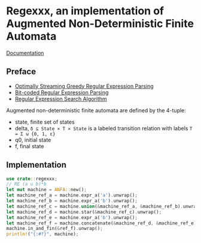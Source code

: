 # Regexxx, an implementation of Augmented Non-Deterministic Finite Automata

[Documentation](https://bever1337.github.io/regexxx/automata/index.html)

## Preface

- [Optimally Streaming Greedy Regular Expression Parsing](./pubs/grathwohl2014-0-paper.pdf)
- [Bit-coded Regular Expression Parsing](./pubs/fritz-paper.pdf)
- [Regular Expression Search Algorithm](./pubs/Thompson-1968.pdf)

Augmented non-deterministic finite automata are defined by the 4-tuple:

- state, finite set of states
- delta, `δ ⊆ State × T × State` is a labeled transition relation with labels `T = Σ ⊎ {0, 1, ε}`
- q0, initial state
- f, final state

## Implementation

```rust
use crate::regexxx;
// RE (a ∪ b)*b
let mut machine = ANFA::new();
let machine_ref_a = machine.expr_a('a').unwrap();
let machine_ref_b = machine.expr_a('b').unwrap();
let machine_ref_c = machine.union(&machine_ref_a, &machine_ref_b).unwrap();
let machine_ref_d = machine.star(&machine_ref_c).unwrap();
let machine_ref_e = machine.expr_a('b').unwrap();
let machine_ref_f = machine.concatenate(&machine_ref_d, &machine_ref_e).unwrap();
machine.in_and_fin(&ref_f).unwrap();
println!("{:#?}", machine);
```
